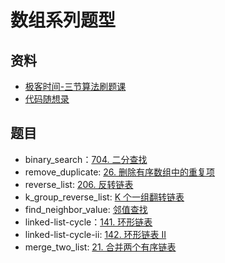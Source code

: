 # 数组系列题型

## 资料

- [极客时间-三节算法刷题课](https://u.geekbang.org/lesson/343?article=422778&utm_campaign=geektime_search&utm_content=geektime_search&utm_medium=geektime_search&utm_source=geektime_search&utm_term=geektime_search)
- [代码随想录](https://programmercarl.com/0704.%E4%BA%8C%E5%88%86%E6%9F%A5%E6%89%BE.html#%E7%AE%97%E6%B3%95%E5%85%AC%E5%BC%80%E8%AF%BE)

## 题目

- binary_search：[704. 二分查找](https://leetcode.cn/problems/binary-search/description/)
- remove_duplicate: [26. 删除有序数组中的重复项](https://leetcode.cn/problems/remove-duplicates-from-sorted-array/)
- reverse_list: [206. 反转链表](https://leetcode.cn/problems/reverse-linked-list/)
- k_group_reverse_list: [K 个一组翻转链表](https://leetcode.cn/problems/reverse-nodes-in-k-group/)
- find_neighbor_value: [邻值查找](https://www.acwing.com/problem/content/description/138/)
- linked-list-cycle：[141. 环形链表](https://leetcode.cn/problems/linked-list-cycle/description/)
- linked-list-cycle-ii: [142. 环形链表 II](https://leetcode.cn/problems/linked-list-cycle-ii/description/)
- merge_two_list: [21. 合并两个有序链表](https://leetcode.cn/problems/merge-two-sorted-lists/)